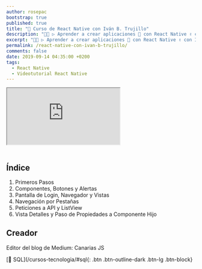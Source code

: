 ```yaml
---
author: rosepac
bootstrap: true
published: true
title: "🥇 Curso de React Native con Iván B. Trujillo"
description: "👨‍💻 ▷ Aprender a crear aplicaciones 📲 con React Native ✌️ con Iván B. Trujillo. Conoce uno de los frameworks más importantes creador de apps móviles nativas ⭐️"
excerpt: "👨‍💻 ▷ Aprender a crear aplicaciones 📲 con React Native ✌️ con Iván B. Trujillo. Conoce uno de los frameworks más importantes creador de apps móviles nativas ⭐️"
permalink: /react-native-con-ivan-b-trujillo/
comments: false
date: 2019-09-14 04:35:00 +0200
tags:
  - React Native
  - Videotutorial React Native
---
```


<div class="embed-responsive embed-responsive-16by9">
  <iframe class="embed-responsive-item" src="https://www.youtube-nocookie.com/embed/videoseries?list=PLTlBeKQnFKtIU7Ap4jNX513lI1bC9m01X" allowfullscreen></iframe>
</div><br/>

## Índice

1. Primeros Pasos
2. Componentes, Botones y Alertas
3. Pantalla de Login, Navegador y Vistas
4. Navegación por Pestañas
5. Peticiones a API y ListView
6. Vista Detalles y Paso de Propiedades a Componente Hijo

## Creador

Editor del blog de Medium: Canarias JS

[🧠 SQL](/cursos-tecnologia/#sql{: .btn .btn-outline-dark .btn-lg .btn-block}
